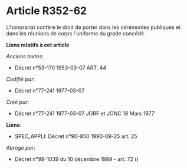 # Article R352-62

L'honorariat confère le droit de porter dans les cérémonies publiques et dans les réunions de corps l'uniforme du grade
concédé.

**Liens relatifs à cet article**

_Anciens textes_:

  - Décret n°53-170 1953-03-07 ART. 44

_Codifié par_:

  - Décret n°77-241 1977-03-07

_Créé par_:

  - Décret n°77-241 1977-03-07 JORF et JONC 18 Mars 1977

**Liens**:

  - SPEC_APPLI: Décret n°90-850 1990-09-25 art. 25

_Abrogé par_:

  - Décret n°99-1039 du 10 décembre 1999 - art. 72 ()
